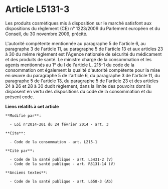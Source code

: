 # Article L5131-3

Les produits cosmétiques mis à disposition sur le marché satisfont aux dispositions du règlement (CE) n° 1223/2009 du
Parlement européen et du Conseil, du 30 novembre 2009, précité. 

L'autorité compétente mentionnée au paragraphe 5 de l'article 6, au paragraphe 3 de l'article 11, au paragraphe 5 de
l'article 13 et aux articles 23 à 30 du même règlement est l'Agence nationale de sécurité du médicament et des produits de
santé. Le ministre chargé de la consommation et les agents mentionnés au 1° du I de l'article L. 215-1 du code de la
consommation ont également la qualité d'autorité compétente pour la mise en œuvre du paragraphe 5 de l'article 6, du
paragraphe 3 de l'article 11, du paragraphe 5 de l'article 13, du paragraphe 5 de l'article 23 et des articles 24 à 26 et 28
à 30 dudit règlement, dans la limite des pouvoirs dont ils disposent en vertu des dispositions du code de la consommation et
du présent code.

**Liens relatifs à cet article**

	**Modifié par**:

	  - Loi n°2014-201 du 24 février 2014 - art. 3

	**Cite**:

	  - Code de la consommation - art. L215-1

	**Cité par**:

	  - Code de la santé publique - art. L5431-2 (V)
	  - Code de la santé publique - art. R5131-14 (V)

	**Anciens textes**:

	  - Code de la santé publique - art. L658-3 (Ab)
